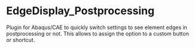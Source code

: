 # EdgeDisplay_Postprocessing
Plugin for Abaqus/CAE to quickly switch settings to see element edges in postprocessing or not. This allows to assign the option to a custom button or shortcut.
